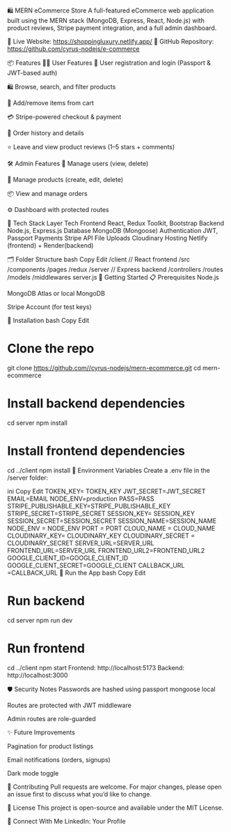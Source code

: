 🛍️ MERN eCommerce Store
A full-featured eCommerce web application built using the MERN stack (MongoDB, Express, React, Node.js) with product reviews, Stripe payment integration, and a full admin dashboard.

🔗 Live Website: https://shoppingluxury.netlify.app/
📂 GitHub Repository: https://github.com/cyrus-nodejs/e-commerce

📦 Features
🧑‍💻 User Features
🔐 User registration and login (Passport & JWT-based auth)

🛍️ Browse, search, and filter products

🛒 Add/remove items from cart

💳 Stripe-powered checkout & payment

📜 Order history and details

⭐ Leave and view product reviews (1–5 stars + comments)



🛠️ Admin Features
👤 Manage users (view, delete)

🛒 Manage products (create, edit, delete)

📦 View and manage orders

⚙️ Dashboard with protected routes

🧰 Tech Stack
Layer	Tech
Frontend	React, Redux Toolkit, Bootstrap
Backend	Node.js, Express.js
Database	MongoDB (Mongoose)
Authentication	JWT, Passport
Payments	Stripe API
File Uploads	Cloudinary 
Hosting	Netlify (frontend) + Render(backend)

🗂️ Folder Structure
bash
Copy
Edit
/client       // React frontend
  /src
    /components
    /pages
    /redux
/server       // Express backend
  /controllers
  /routes
  /models
  /middlewares
  server.js
🚀 Getting Started
📋 Prerequisites
Node.js

MongoDB Atlas or local MongoDB

Stripe Account (for test keys)

🔧 Installation
bash
Copy
Edit
# Clone the repo
git clone https://github.com//cyrus-nodejs/mern-ecommerce.git
cd mern-ecommerce

# Install backend dependencies
cd server
npm install

# Install frontend dependencies
cd ../client
npm install
🧪 Environment Variables
Create a .env file in the /server folder:

ini
Copy
Edit
TOKEN_KEY= TOKEN_KEY
JWT_SECRET=JWT_SECRET
EMAIL=EMAIL
NODE_ENV=production
PASS=PASS
STRIPE_PUBLISHABLE_KEY=STRIPE_PUBLISHABLE_KEY
STRIPE_SECRET=STRIPE_SECRET
SESSION_KEY= SESSION_KEY
SESSION_SECRET=SESSION_SECRET
SESSION_NAME=SESSION_NAME
NODE_ENV = NODE_ENV 
PORT = PORT
CLOUD_NAME = CLOUD_NAME
CLOUDINARY_KEY= CLOUDINARY_KEY
CLOUDINARY_SECRET = CLOUDINARY_SECRET
SERVER_URL=SERVER_URL
FRONTEND_URL=SERVER_URL
FRONTEND_URL2=FRONTEND_URL2
GOOGLE_CLIENT_ID=GOOGLE_CLIENT_ID
GOOGLE_CLIENT_SECRET=GOOGLE_CLIENT
CALLBACK_URL =CALLBACK_URL 
🚦 Run the App
bash
Copy
Edit
# Run backend
cd server
npm run dev

# Run frontend
cd ../client
npm start
Frontend: http://localhost:5173
Backend: http://localhost:3000

🛡️ Security Notes
Passwords are hashed using passport mongoose local

Routes are protected with JWT middleware

Admin routes are role-guarded

✨ Future Improvements

Pagination for product listings

Email notifications (orders, signups)

Dark mode toggle



🙌 Contributing
Pull requests are welcome. For major changes, please open an issue first to discuss what you’d like to change.

📄 License
This project is open-source and available under the MIT License.

💬 Connect With Me
LinkedIn: Your Profile


